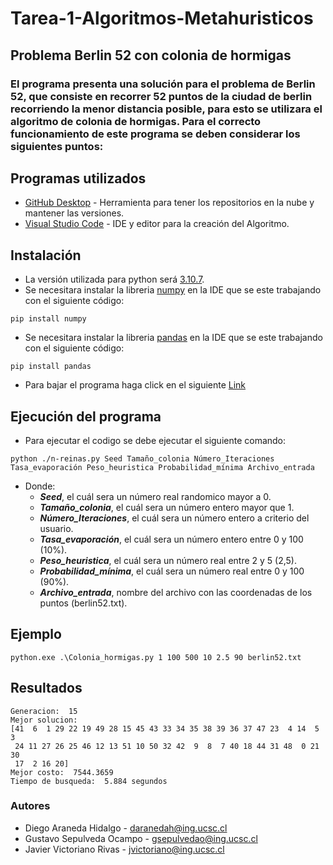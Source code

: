 # Tarea-1-Algoritmos-Metahuristicos
## Problema Berlin 52 con colonia de hormigas
### El programa presenta una solución para el problema de Berlin 52, que consiste en recorrer 52 puntos de la ciudad de berlin recorriendo la menor distancia posible, para esto se utilizara el algoritmo de colonia de hormigas. Para el correcto funcionamiento de este programa se deben considerar los siguientes puntos:

## Programas utilizados 

* [GitHub Desktop](https://desktop.github.com/) - Herramienta para tener los repositorios en la nube y mantener las versiones.
* [Visual Studio Code](https://visualstudio.microsoft.com/es/) - IDE y editor para la creación del Algoritmo.

## Instalación
* La versión utilizada para python será [3.10.7](https://www.python.org/downloads/).
* Se necesitara instalar la libreria [numpy](https://numpy.org/) en la IDE que se este trabajando con el siguiente código:
 ```
 pip install numpy
 ```
 * Se necesitara instalar la libreria [pandas](https://pandas.pydata.org/) en la IDE que se este trabajando con el siguiente código:
 ```
 pip install pandas
 ```
 * Para bajar el programa haga click en el siguiente [Link](https://github.com/GustavoSepul/Tarea-2-Algoritmos-Metaheuristicos/archive/refs/heads/main.zip)

## Ejecución del programa

- Para ejecutar el codigo se debe ejecutar el siguiente comando: 
```
python ./n-reinas.py Seed Tamaño_colonia Número_Iteraciones Tasa_evaporación Peso_heuristica Probabilidad_mínima Archivo_entrada
```


- Donde:
    - ***Seed***, el cuál sera un número real randomico mayor a 0.
    - ***Tamaño_colonia***, el cuál sera un número entero mayor que 1.
    - ***Número_Iteraciones***, el cuál sera un número entero a criterio del usuario.
    - ***Tasa_evaporación***, el cuál sera un número entero entre 0 y 100 (10%).
    - ***Peso_heuristica***, el cuál sera un número real entre 2 y 5 (2,5).
    - ***Probabilidad_mínima***, el cuál sera un número real entre 0 y 100 (90%).
    - ***Archivo_entrada***, nombre del archivo con las coordenadas de los puntos (berlin52.txt).




## Ejemplo
```
python.exe .\Colonia_hormigas.py 1 100 500 10 2.5 90 berlin52.txt
```
## Resultados
```
Generacion:  15
Mejor solucion:
[41  6  1 29 22 19 49 28 15 45 43 33 34 35 38 39 36 37 47 23  4 14  5  3
 24 11 27 26 25 46 12 13 51 10 50 32 42  9  8  7 40 18 44 31 48  0 21 30
 17  2 16 20]
Mejor costo:  7544.3659
Tiempo de busqueda:  5.884 segundos
```
### Autores
* Diego Araneda Hidalgo - daranedah@ing.ucsc.cl
* Gustavo Sepulveda Ocampo - gsepulvedao@ing.ucsc.cl
* Javier Victoriano Rivas - jvictoriano@ing.ucsc.cl
